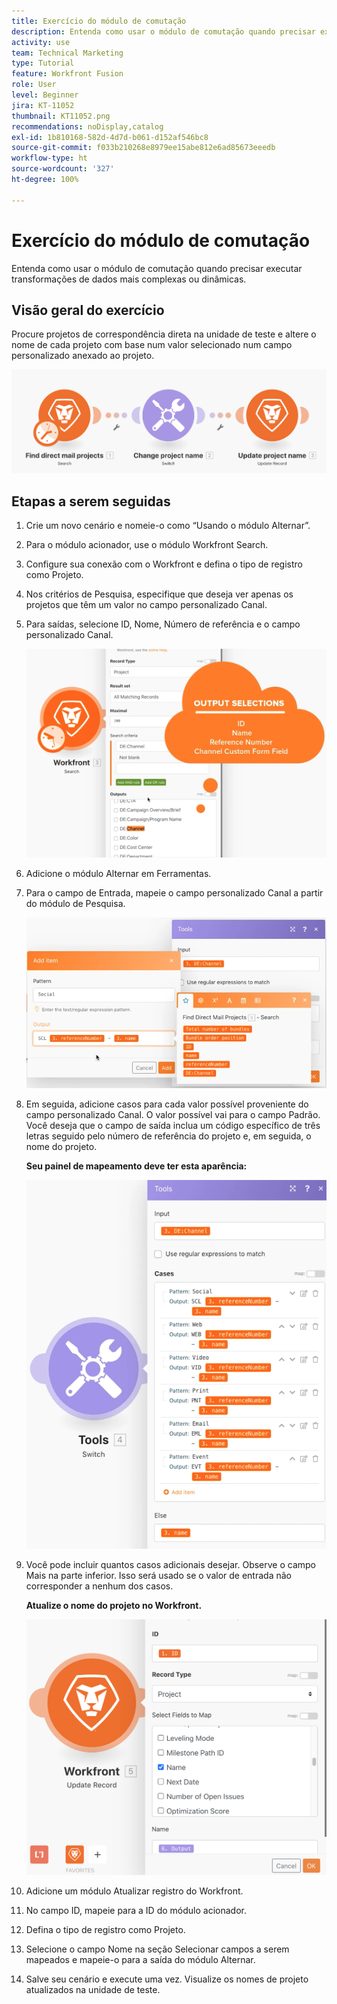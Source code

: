 ```yaml
---
title: Exercício do módulo de comutação
description: Entenda como usar o módulo de comutação quando precisar executar transformações de dados mais complexas ou dinâmicas.
activity: use
team: Technical Marketing
type: Tutorial
feature: Workfront Fusion
role: User
level: Beginner
jira: KT-11052
thumbnail: KT11052.png
recommendations: noDisplay,catalog
exl-id: 1b810168-582d-4d7d-b061-d152af546bc8
source-git-commit: f033b210268e8979ee15abe812e6ad85673eeedb
workflow-type: ht
source-wordcount: '327'
ht-degree: 100%

---
```


# Exercício do módulo de comutação

Entenda como usar o módulo de comutação quando precisar executar transformações de dados mais complexas ou dinâmicas.

## Visão geral do exercício

Procure projetos de correspondência direta na unidade de teste e altere o nome de cada projeto com base num valor selecionado num campo personalizado anexado ao projeto.

![Módulo Alternar Imagem 1](../12-exercises/assets/switch-module-walkthrough-1.png)

## Etapas a serem seguidas

1. Crie um novo cenário e nomeie-o como “Usando o módulo Alternar”.
1. Para o módulo acionador, use o módulo Workfront Search.
1. Configure sua conexão com o Workfront e defina o tipo de registro como Projeto.
1. Nos critérios de Pesquisa, especifique que deseja ver apenas os projetos que têm um valor no campo personalizado Canal.
1. Para saídas, selecione ID, Nome, Número de referência e o campo personalizado Canal.

   ![Módulo Alternar Imagem 2](../12-exercises/assets/switch-module-walkthrough-2.png)

1. Adicione o módulo Alternar em Ferramentas.
1. Para o campo de Entrada, mapeie o campo personalizado Canal a partir do módulo de Pesquisa.

   ![Módulo Alternar Imagem 3](../12-exercises/assets/switch-module-walkthrough-3.png)

1. Em seguida, adicione casos para cada valor possível proveniente do campo personalizado Canal. O valor possível vai para o campo Padrão. Você deseja que o campo de saída inclua um código específico de três letras seguido pelo número de referência do projeto e, em seguida, o nome do projeto.

   **Seu painel de mapeamento deve ter esta aparência:**

   ![Módulo Alternar Imagem 4](../12-exercises/assets/switch-module-walkthrough-4.png)

1. Você pode incluir quantos casos adicionais desejar. Observe o campo Mais na parte inferior. Isso será usado se o valor de entrada não corresponder a nenhum dos casos.

   **Atualize o nome do projeto no Workfront.**

   ![Módulo Alternar Imagem 5](../12-exercises/assets/switch-module-walkthrough-5.png)

1. Adicione um módulo Atualizar registro do Workfront.
1. No campo ID, mapeie para a ID do módulo acionador.
1. Defina o tipo de registro como Projeto.
1. Selecione o campo Nome na seção Selecionar campos a serem mapeados e mapeie-o para a saída do módulo Alternar.
1. Salve seu cenário e execute uma vez. Visualize os nomes de projeto atualizados na unidade de teste.
